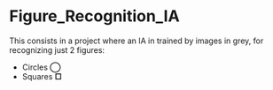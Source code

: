 # Figure_Recognition_IA

This consists in a project where an IA in trained by images in grey, for recognizing just 2 figures:

- Circles **◯**
- Squares **□**
